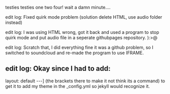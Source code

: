 testies testies one two four! wait a damn minute....



edit log: Fixed quirk mode problem (solution delete HTML, use audio folder instead)

edit log: I was using HTML wrong, got it back and used a program to stop quirk mode and put audio file in a seperate githubpages repository. ):>@

edit log: Scratch that, I did everything fine it was a github problem, so I switched to soundcloud and re-made the program to use IFRAME.

edit log: Okay since I had to add:
---
layout: default
---] (the brackets there to make it not think its a command)
to get it to add my theme in the _config.yml so jekyll would recognize it.
